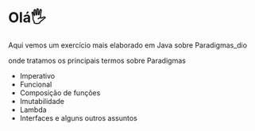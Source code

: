 # Olá🖐️

Aqui vemos um exercício mais elaborado em Java sobre Paradigmas_dio

onde tratamos os  principais termos sobre Paradigmas

- Imperativo
- Funcional
- Composição de funções
- Imutabilidade
- Lambda
- Interfaces e alguns outros assuntos 

